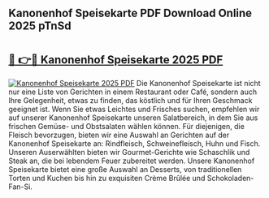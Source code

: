 ## Kanonenhof Speisekarte PDF Download Online 2025 pTnSd

# <h2><a href="http://gc844o.nevu.top/?p=Kanonenhof+Speisekarte">🔗 👉🔴 Kanonenhof Speisekarte 2025 PDF</a></h2>

[![Kanonenhof Speisekarte 2025 PDF](https://i.imgur.com/dBaPXMq.png)](http://gc844o.nevu.top/?p=Kanonenhof+Speisekarte)
Die Kanonenhof Speisekarte ist nicht nur eine Liste von Gerichten in einem Restaurant oder Café, sondern auch Ihre Gelegenheit, etwas zu finden, das köstlich und für Ihren Geschmack geeignet ist. Wenn Sie etwas Leichtes und Frisches suchen, empfehlen wir auf unserer Kanonenhof Speisekarte unseren Salatbereich, in dem Sie aus frischen Gemüse- und Obstsalaten wählen können. Für diejenigen, die Fleisch bevorzugen, bieten wir eine Auswahl an Gerichten auf der Kanonenhof Speisekarte an: Rindfleisch, Schweinefleisch, Huhn und Fisch. Unseren Auserwählten bieten wir Gourmet-Gerichte wie Schaschlik und Steak an, die bei lebendem Feuer zubereitet werden. Unsere Kanonenhof Speisekarte bietet eine große Auswahl an Desserts, von traditionellen Torten und Kuchen bis hin zu exquisiten Crème Brûlée und Schokoladen-Fan-Si.
